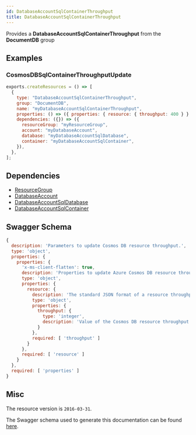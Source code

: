 ```yaml
---
id: DatabaseAccountSqlContainerThroughput
title: DatabaseAccountSqlContainerThroughput
---
```

Provides a **DatabaseAccountSqlContainerThroughput** from the **DocumentDB** group
## Examples
### CosmosDBSqlContainerThroughputUpdate
```js
exports.createResources = () => [
  {
    type: "DatabaseAccountSqlContainerThroughput",
    group: "DocumentDB",
    name: "myDatabaseAccountSqlContainerThroughput",
    properties: () => ({ properties: { resource: { throughput: 400 } } }),
    dependencies: ({}) => ({
      resourceGroup: "myResourceGroup",
      account: "myDatabaseAccount",
      database: "myDatabaseAccountSqlDatabase",
      container: "myDatabaseAccountSqlContainer",
    }),
  },
];

```
## Dependencies
- [ResourceGroup](../Resources/ResourceGroup.md)
- [DatabaseAccount](../DocumentDB/DatabaseAccount.md)
- [DatabaseAccountSqlDatabase](../DocumentDB/DatabaseAccountSqlDatabase.md)
- [DatabaseAccountSqlContainer](../DocumentDB/DatabaseAccountSqlContainer.md)
## Swagger Schema
```js
{
  description: 'Parameters to update Cosmos DB resource throughput.',
  type: 'object',
  properties: {
    properties: {
      'x-ms-client-flatten': true,
      description: 'Properties to update Azure Cosmos DB resource throughput.',
      type: 'object',
      properties: {
        resource: {
          description: 'The standard JSON format of a resource throughput',
          type: 'object',
          properties: {
            throughput: {
              type: 'integer',
              description: 'Value of the Cosmos DB resource throughput'
            }
          },
          required: [ 'throughput' ]
        }
      },
      required: [ 'resource' ]
    }
  },
  required: [ 'properties' ]
}
```
## Misc
The resource version is `2016-03-31`.

The Swagger schema used to generate this documentation can be found [here](https://github.com/Azure/azure-rest-api-specs/tree/main/specification/cosmos-db/resource-manager/Microsoft.DocumentDB/stable/2016-03-31/cosmos-db.json).
